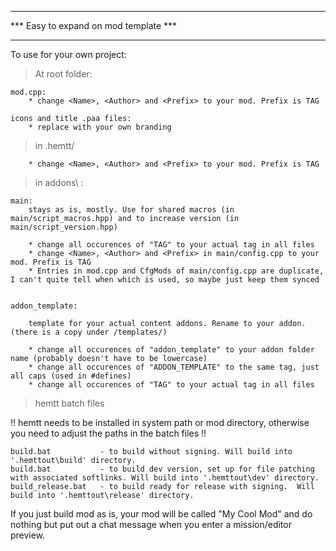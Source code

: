 **************************************
*** Easy to expand on mod template ***
**************************************
To use for your own project:

> At root folder:

    mod.cpp:
        * change <Name>, <Author> and <Prefix> to your mod. Prefix is TAG

    icons and title .paa files:
        * replace with your own branding

> in .hemtt/

        * change <Name>, <Author> and <Prefix> to your mod. Prefix is TAG

> in addons\ :

    main:
        stays as is, mostly. Use for shared macros (in main/script_macros.hpp) and to increase version (in main/script_version.hpp)
        
        * change all occurences of "TAG" to your actual tag in all files
        * change <Name>, <Author> and <Prefix> in main/config.cpp to your mod. Prefix is TAG
        * Entries in mod.cpp and CfgMods of main/config.cpp are duplicate, I can't quite tell when which is used, so maybe just keep them synced


    addon_template:

        template for your actual content addons. Rename to your addon. (there is a copy under /templates/)

        * change all occurences of "addon_template" to your addon folder name (probably doesn't have to be lowercase)
        * change all occurences of "ADDON_TEMPLATE" to the same tag, just all caps (used in #defines)
        * change all occurences of "TAG" to your actual tag in all files

> hemtt batch files

!! hemtt needs to be installed in system path or mod directory, otherwise you need to adjust the paths in the batch files !!

    build.bat           - to build without signing. Will build into '.hemttout\build' directory.
    build.bat           - to build dev version, set up for file patching with associated softlinks. Will build into '.hemttout\dev' directory.
    build_release.bat   - to build ready for release with signing.  Will build into '.hemttout\release' directory.

If you just build mod as is, your mod will be called "My Cool Mod" and do nothing but put out a chat message when you enter a mission/editor preview.
